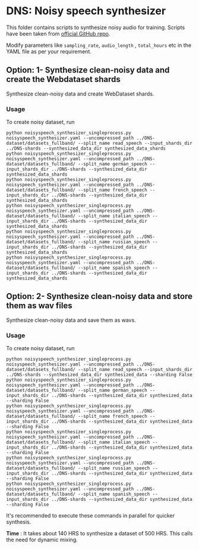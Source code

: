 # **DNS: Noisy speech synthesizer**
This folder contains scripts to synthesize noisy audio for training.
Scripts have been taken from [official GitHub repo](https://github.com/microsoft/DNS-Challenge).

Modify parameters like `sampling_rate`, `audio_length` , `total_hours` etc in the YAML file as per your requirement.

## Option: 1- Synthesize clean-noisy data and create the Webdataset shards
Synthesize clean-noisy data and create WebDataset shards.
### **Usage**
To create noisy dataset, run
```
python noisyspeech_synthesizer_singleprocess.py noisyspeech_synthesizer.yaml --uncompressed_path ../DNS-dataset/datasets_fullband/ --split_name read_speech --input_shards_dir ../DNS-shards --synthesized_data_dir synthesized_data_shards
python noisyspeech_synthesizer_singleprocess.py noisyspeech_synthesizer.yaml --uncompressed_path ../DNS-dataset/datasets_fullband/ --split_name german_speech --input_shards_dir ../DNS-shards --synthesized_data_dir synthesized_data_shards
python noisyspeech_synthesizer_singleprocess.py noisyspeech_synthesizer.yaml --uncompressed_path ../DNS-dataset/datasets_fullband/ --split_name french_speech --input_shards_dir ../DNS-shards --synthesized_data_dir synthesized_data_shards
python noisyspeech_synthesizer_singleprocess.py noisyspeech_synthesizer.yaml --uncompressed_path ../DNS-dataset/datasets_fullband/ --split_name italian_speech --input_shards_dir ../DNS-shards --synthesized_data_dir synthesized_data_shards
python noisyspeech_synthesizer_singleprocess.py noisyspeech_synthesizer.yaml --uncompressed_path ../DNS-dataset/datasets_fullband/ --split_name russian_speech --input_shards_dir ../DNS-shards --synthesized_data_dir synthesized_data_shards
python noisyspeech_synthesizer_singleprocess.py noisyspeech_synthesizer.yaml --uncompressed_path ../DNS-dataset/datasets_fullband/ --split_name spanish_speech --input_shards_dir ../DNS-shards --synthesized_data_dir synthesized_data_shards
```

## Option: 2- Synthesize clean-noisy data and store them as wav files
Synthesize clean-noisy data and save them as wavs.

### **Usage**
To create noisy dataset, run
```
python noisyspeech_synthesizer_singleprocess.py noisyspeech_synthesizer.yaml --uncompressed_path ../DNS-dataset/datasets_fullband/ --split_name read_speech --input_shards_dir ../DNS-shards --synthesized_data_dir synthesized_data --sharding False
python noisyspeech_synthesizer_singleprocess.py noisyspeech_synthesizer.yaml --uncompressed_path ../DNS-dataset/datasets_fullband/ --split_name german_speech --input_shards_dir ../DNS-shards --synthesized_data_dir synthesized_data --sharding False
python noisyspeech_synthesizer_singleprocess.py noisyspeech_synthesizer.yaml --uncompressed_path ../DNS-dataset/datasets_fullband/ --split_name french_speech --input_shards_dir ../DNS-shards --synthesized_data_dir synthesized_data --sharding False
python noisyspeech_synthesizer_singleprocess.py noisyspeech_synthesizer.yaml --uncompressed_path ../DNS-dataset/datasets_fullband/ --split_name italian_speech --input_shards_dir ../DNS-shards --synthesized_data_dir synthesized_data --sharding False
python noisyspeech_synthesizer_singleprocess.py noisyspeech_synthesizer.yaml --uncompressed_path ../DNS-dataset/datasets_fullband/ --split_name russian_speech --input_shards_dir ../DNS-shards --synthesized_data_dir synthesized_data --sharding False
python noisyspeech_synthesizer_singleprocess.py noisyspeech_synthesizer.yaml --uncompressed_path ../DNS-dataset/datasets_fullband/ --split_name spanish_speech --input_shards_dir ../DNS-shards --synthesized_data_dir synthesized_data --sharding False
```

It's recommended to execute these commands in parallel for quicker synthesis.

**Time** : It takes about 140 HRS to synthesize a dataset of 500 HRS. This calls the need for dynamic mixing.
